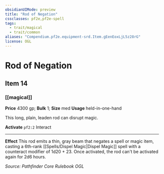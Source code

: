 ```yaml
---
obsidianUIMode: preview
title: "Rod of Negation"
cssclasses: pf2e,pf2e-spell
tags:
  - trait/magical
  - trait/common
aliases: "Compendium.pf2e.equipment-srd.Item.gEenEoxLjL5z28rG"
license: OGL
---
```

# Rod of Negation
## Item 14
### [[magical]]


**Price** 4300 gp; 
**Bulk** 1; **Size** med
**Usage** held-in-one-hand

This long, plain, leaden rod can disrupt magic.

**Activate** `pf2:2` Interact

* * *

**Effect** This rod emits a thin, gray beam that negates a spell or magic item, casting a 6th-rank [[Spells/Dispel Magic|Dispel Magic]] spell with a counteract modifier of 1d20 + 23. Once activated, the rod can't be activated again for 2d6 hours.

*Source: Pathfinder Core Rulebook*
*OGL*